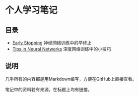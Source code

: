# 个人学习笔记

## 目录

- [Early Stopping](Early%20Stopping/index.md) 神经网络训练中的早终止
- [Tips in Neural Networks](Tips%20in%20Neural%20Networks/index.md) 深度网络训练中的小技巧

## 说明

几乎所有的内容都是用Markdown编写，方便在GitHub上直接查看。

笔记中的资料若有来源，在标题上均有链接。